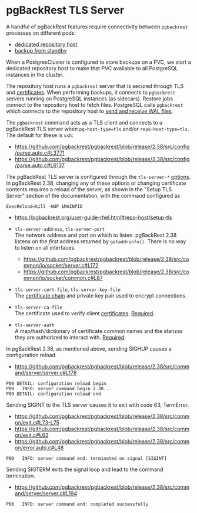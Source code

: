 <!--
# Copyright 2021 - 2025 Crunchy Data Solutions, Inc.
#
# SPDX-License-Identifier: Apache-2.0
-->

# pgBackRest TLS Server

A handful of pgBackRest features require connectivity between `pgbackrest` processes
on different pods:

- [dedicated repository host](https://pgbackrest.org/user-guide.html#repo-host)
- [backup from standby](https://pgbackrest.org/user-guide.html#standby-backup)

When a PostgresCluster is configured to store backups on a PVC, we start a dedicated
repository host to make that PVC available to all PostgreSQL instances in the cluster.

The repository host runs a `pgbackrest` server that is secured through TLS and
[certificates][]. When performing backups, it connects to `pgbackrest` servers
running on PostgreSQL instances (as sidecars). Restore jobs connect to the
repository host to fetch files. PostgreSQL calls `pgbackrest` which connects
to the repository host to [send and receive WAL files][archiving].

[archiving]: https://www.postgresql.org/docs/current/continuous-archiving.html
[certificates]: certificates.md

The `pgbackrest` command acts as a TLS client and connects to a pgBackRest TLS
server when `pg-host-type=tls` and/or `repo-host-type=tls`. The default for these is `ssh`:

- <https://github.com/pgbackrest/pgbackrest/blob/release/2.38/src/config/parse.auto.c#L3771>
- <https://github.com/pgbackrest/pgbackrest/blob/release/2.38/src/config/parse.auto.c#L6137>

The pgBackRest TLS server is configured through the `tls-server-*` [options](config.md).
In pgBackRest 2.38, changing any of these options or changing certificate contents
requires a reload of the server, as shown in the "Setup TLS Server" section of the
documentation, with the command configured as

```text
ExecReload=kill -HUP $MAINPID
```

- <https://pgbackrest.org/user-guide-rhel.html#repo-host/setup-tls>

- `tls-server-address`, `tls-server-port` <br/>
  The network address and port on which to listen. pgBackRest 2.38 listens on
  the *first* address returned by `getaddrinfo()`. There is no way to listen on
  all interfaces.

  - <https://github.com/pgbackrest/pgbackrest/blob/release/2.38/src/common/io/socket/server.c#L172>
  - <https://github.com/pgbackrest/pgbackrest/blob/release/2.38/src/common/io/socket/common.c#L87>

- `tls-server-cert-file`, `tls-server-key-file` <br/>
  The [certificate chain][certificates] and private key pair used to encrypt connections.

- `tls-server-ca-file` <br/>
  The certificate used to verify client [certificates][].
  [Required](https://github.com/pgbackrest/pgbackrest/blob/release/2.38/src/config/parse.auto.c#L8767).

- `tls-server-auth` <br/>
  A map/hash/dictionary of certificate common names and the stanzas they are authorized
  to interact with.
  [Required](https://github.com/pgbackrest/pgbackrest/blob/release/2.38/src/config/parse.auto.c#L8751).

In pgBackRest 2.38, as mentioned above, sending SIGHUP causes a configuration reload.

- <https://github.com/pgbackrest/pgbackrest/blob/release/2.38/src/command/server/server.c#L178>

```text
P00 DETAIL: configuration reload begin
P00   INFO: server command begin 2.38...
P00 DETAIL: configuration reload end
```

Sending SIGINT to the TLS server causes it to exit with code 63, TermError.

- <https://github.com/pgbackrest/pgbackrest/blob/release/2.38/src/common/exit.c#L73-L75>
- <https://github.com/pgbackrest/pgbackrest/blob/release/2.38/src/common/exit.c#L62>
- <https://github.com/pgbackrest/pgbackrest/blob/release/2.38/src/common/error.auto.c#L48>

```text
P00   INFO: server command end: terminated on signal [SIGINT]
```

Sending SIGTERM exits the signal loop and lead to the command termination.

- <https://github.com/pgbackrest/pgbackrest/blob/release/2.38/src/command/server/server.c#L194>

```text
P00   INFO: server command end: completed successfully
```
